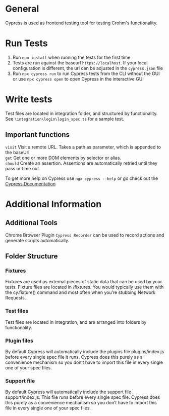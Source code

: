# General
Cypress is used as frontend testing tool for testing Crohm's functionality.

# Run Tests

1. Run `npm install` when running the tests for the first time
2. Tests are run against the baseurl `https://localhost`. If your local configuration is different, the url can be adjusted in the `cypress.json` file
3. Run `npx cypress run` to run Cypress tests from the CLI without the GUI
or use `npx cypress open` to open Cypress in the interactive GUI

# Write tests

Test files are located in integration folder, and structured by functionality.
See `\integration\login\login_spec.ts` for a sample test.

## Important functions
`visit` Visit a remote URL. Takes a path as parameter, which is appended to the baseUrl<br/>
`get` Get one or more DOM elements by selector or alias.<br/>
`should` Create an assertion. Assertions are automatically retried until they pass or time out.<br/>

To get more help on Cypress use `ngx cypress --help` or go check out the [Cypress Documentation](https://docs.cypress.io/api/api/table-of-contents.html)

# Additional Information

## Additional Tools
Chrome Browser Plugin `Cypress Recorder` can be used to record actions and generate scripts automatically.

## Folder Structure

### Fixtures
Fixtures are used as external pieces of static data that can be used by your tests. Fixture files are located in /fixtures.
You would typically use them with the cy.fixture() command and most often when you’re stubbing Network Requests.

### Test files
Test files are located in integration, and are arranged into folders by functionality. 

### Plugin files
By default Cypress will automatically include the plugins file plugins/index.js before every single spec file it runs. 
Cypress does this purely as a convenience mechanism so you don’t have to import this file in every single one of your spec files.

### Support file
By default Cypress will automatically include the support file support/index.js. This file runs before every single spec file. 
Cypress does this purely as a convenience mechanism so you don’t have to import this file in every single one of your spec files.


